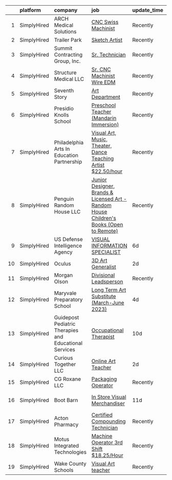 

|    | platform    | company                                                | job                                                                                                                                                                                            | update_time   | location                     |
|---:|:------------|:-------------------------------------------------------|:-----------------------------------------------------------------------------------------------------------------------------------------------------------------------------------------------|:--------------|:-----------------------------|
|  1 | SimplyHired | ARCH Medical Solutions                                 | [CNC Swiss Machinist](https://www.simplyhired.com/job/DvbsAS95f7_ys1BFGkGkLVs7jafwupV7a51hMd9nvG4Ut77KHkd2aQ?q=visual+art)                                                                     | Recently      | Seabrook, NH                 |
|  2 | SimplyHired | Trailer Park                                           | [Sketch Artist](https://www.simplyhired.com/job/aDWanhlDYE_Mf4UdMADl6ctNyKEsnhQ009Ec0nEXkC_eSEu2BI0qKg?q=visual+art)                                                                           | Recently      | Los Angeles, CA              |
|  3 | SimplyHired | Summit Contracting Group, Inc.                         | [Sr. Technician](https://www.simplyhired.com/job/_cLD0h5M8msRWdjjQvq0VU7VIPRJB3l2q4mOdYKfEWnFOKpWW2s86g?q=visual+art)                                                                          | Recently      | Jacksonville, FL             |
|  4 | SimplyHired | Structure Medical LLC                                  | [Sr. CNC Machinist Wire EDM](https://www.simplyhired.com/job/7hBOdVwuIDaIy6fXXTnDjWLVhBRMEWJ0hq63QYwndwzGaht9njLZBg?q=visual+art)                                                              | Recently      | Madison, AL                  |
|  5 | SimplyHired | Seventh Story                                          | [Art Department](https://www.simplyhired.com/job/l-6l5RByLr3qeySyNW2MEUhj9zCwb5k1hdLfdehQ9VcF_adrihh_Ng?q=visual+art)                                                                          | Recently      | Franklin, TN                 |
|  6 | SimplyHired | Presidio Knolls School                                 | [Preschool Teacher (Mandarin Immersion)](https://www.simplyhired.com/job/TjDR0_5unIGKiJo-VCj6ZfKTn2Zk-R2QpynsSU9VPawpL7Qd-MN3Cw?q=visual+art)                                                  | Recently      | San Francisco, CA            |
|  7 | SimplyHired | Philadelphia Arts In Education Partnership             | [Visual Art, Music, Theater, Dance Teaching Artist $22.50/hour](https://www.simplyhired.com/job/xRgXffjOKXH_CXj94U-FgjsInvk54TIlrQopN5DIY3Bt9lY7FP2ECA?q=visual+art)                           | Recently      | Philadelphia, PA             |
|  8 | SimplyHired | Penguin Random House LLC                               | [Junior Designer, Brands & Licensed Art - Random House Children's Books (Open to Remote)](https://www.simplyhired.com/job/gH3waUaaEZWiJ28DEHFm7xKrgWmuMXpgd-FdbKc3X12hyKTLyKUXBQ?q=visual+art) | Recently      | New York, NY                 |
|  9 | SimplyHired | US Defense Intelligence Agency                         | [VISUAL INFORMATION SPECIALIST](https://www.simplyhired.com/job/tGWviQWfevhF7RylWX-C_d4J5T9kA-ECjCBjazHAkftz12kJ3znnyA?q=visual+art)                                                           | 6d            | Washington, DC               |
| 10 | SimplyHired | Oculus                                                 | [3D Art Generalist](https://www.simplyhired.com/job/je0u3b9g8nV9DnO3K-aE3a3L3MWK_JcqtTRaFwxslc5IFNxzn_ndrA?q=visual+art)                                                                       | 2d            | Remote +2 locations          |
| 11 | SimplyHired | Morgan Olson                                           | [Divisional Leadsperson](https://www.simplyhired.com/job/xLw5VFIWV7tKVGZ4ikKD20ciLY6Z4vMwYjb1OSVMQfkGiA3sezF8Ew?q=visual+art)                                                                  | Recently      | Ringgold, VA                 |
| 12 | SimplyHired | Maryvale Preparatory School                            | [Long Term Art Substitute (March-June 2023)](https://www.simplyhired.com/job/g-gwmC9JqU_L43YhVAQINB8D7ukTvi2HqwxNlfjjqSWWWhIWBeAxIg?q=visual+art)                                              | 4d            | Lutherville-Timonium, MD     |
| 13 | SimplyHired | Guidepost Pediatric Therapies and Educational Services | [Occupational Therapist](https://www.simplyhired.com/job/TkKKb1i8mU1SoRQakDvrt7Ca28e0MIDj81lJNGOwkoXm22wzwasPYg?q=visual+art)                                                                  | 10d           | Wasilla, AK                  |
| 14 | SimplyHired | Curious Together LLC                                   | [Online Art Teacher](https://www.simplyhired.com/job/mAtWaaaHLDrrejVPmy9v1Ca2jMkL9q4HyaJC5pMUmCvxpN48Vkem5g?q=visual+art)                                                                      | 2d            | Remote                       |
| 15 | SimplyHired | CG Roxane LLC                                          | [Packaging Operator](https://www.simplyhired.com/job/qYC_H8ucjUBDx2U5XqEy9uFVGB6XQvQ4uweb72XrMbOR5D8gzzB7Kw?q=visual+art)                                                                      | Recently      | Moultonborough, NH           |
| 16 | SimplyHired | Boot Barn                                              | [In Store Visual Merchandiser](https://www.simplyhired.com/job/222dDwvFLokygGVyWYfAhGj2TLkd8vxWS33EWWauQU8PAmt3sJSZ5Q?q=visual+art)                                                            | 11d           | Greenville, NC +12 locations |
| 17 | SimplyHired | Acton Pharmacy                                         | [Certified Compounding Technician](https://www.simplyhired.com/job/j2M4Gi3rCs3MRSsSOeX2eIq8wASD2ELmjqTy8J3bKYMuWczYdlxWiQ?q=visual+art)                                                        | Recently      | Acton, MA                    |
| 18 | SimplyHired | Motus Integrated Technologies                          | [Machine Operator 3rd Shift $18.25/Hour](https://www.simplyhired.com/job/WRxcjNt74GXgRFo62znodNPjr_PAM95AlN1O4Pb6U6f4uy85dnTogA?q=visual+art)                                                  | Recently      | Battle Creek, MI             |
| 19 | SimplyHired | Wake County Schools                                    | [Visual Art teacher](https://www.simplyhired.com/job/ONdhPMJl9UzvXjABJhYmc_llZ7vDiD3U3wkZLIZ0TJPF8y9-ee5NJw?q=visual+art)                                                                      | Recently      | Wendell, NC                  |